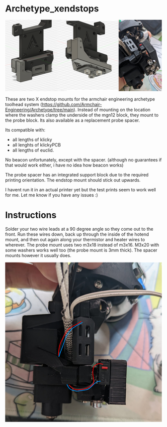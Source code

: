 # Archetype_xendstops

![header](./IMG/header.png)

These are two X endstop mounts for the armchair engineering archetype toolhead system (https://github.com/Armchair-Engineering/Archetype/tree/main). 
Instead of mounting on the location where the washers clamp the underside of the mgn12 block, they mount to the probe block. Its also available as a replacement probe spacer.

Its compatible with:
- all lengths of klicky
- all lenghts of klickyPCB
- all lengths of euclid.

No beacon unfortunately, except with the spacer. (although no guarantees if that would work either, i have no idea how beacon works)

The probe spacer has an integrated support block due to the required printing orientation. The endstop mount should stick out upwards.

I havent run it in an actual printer yet but the test prints seem to work well for me. Let me know if you have any issues :)

# Instructions

Solder your two wire leads at a 90 degree angle so they come out to the front.
Run these wires down, back up through the inside of the hotend mount, and then out again along your thermistor and heater wires to wherever.
The probe mount uses two m3x18 instead of m3x16. M3x20 with some washers works well too (the probe mount is 3mm thick). The spacer mounts however it usually does.

![header](./IMG/wire_routing.png)
